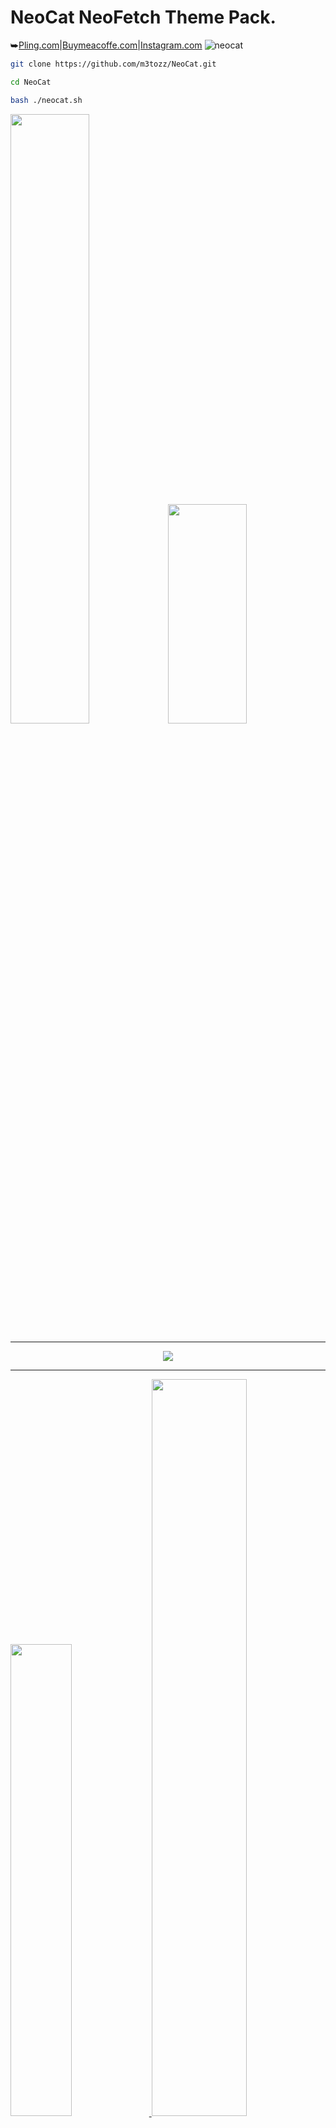 # NeoCat NeoFetch Theme Pack.
⮩<a href="https://www.pling.com/p/2034925/">Pling.com</a>|<a href="https://www.buymeacoffee.com/m3tozz/">Buymeacoffe.com</a>|<a href="https://www.instagram.com/metinzuhree/">Instagram.com</a>
![neocat](https://github.com/m3tozz/NeoCat/assets/79897762/dd5c73f0-fd14-4699-a94f-638b091291d1)
```bash
git clone https://github.com/m3tozz/NeoCat.git 
```
```bash
cd NeoCat 
```
```bash
bash ./neocat.sh
```
<p align="left"><img src="https://github.com/m3tozz/NeoCat/assets/79897762/00619e65-fba6-402f-99bd-acc8538343c4" width="50%" height="50%"><align="right"><img src="https://github.com/m3tozz/NeoCat/assets/79897762/1b905e72-7926-401d-9364-eebe66163267" width="50%" height="30%">
  
--------------------------------------------------------------------------
  
<p align="center"><img src="https://github.com/m3tozz/NeoCat/assets/79897762/215cf539-f442-4b36-90da-a23fae2f114e"><a href="https://www.pling.com/p/2034925/" target="_blank"> 
  
--------------------------------------------------------------------------
  
<p align="left"><a href="https://www.pling.com/p/2034925/" target="_blank"><img src="https://store.kde.org/images/system/ocsstore-download-button.png" width="44%"> <align="right"><a href="https://www.buymeacoffee.com/m3tozz" target="_blank"><img src ="https://github.com/m3tozz/NeoCat/assets/79897762/480e3fb5-048f-4db3-b32e-df49a5cfc752"  width="55%">
 
--------------------------------------------------------------------------
⮩made by m3tozz

